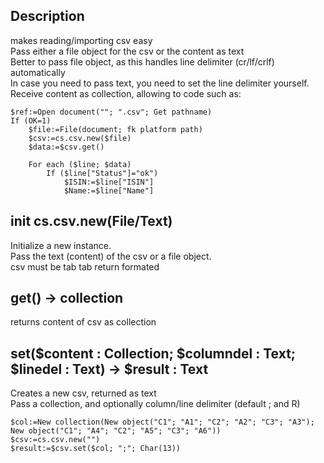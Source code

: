 ﻿<!-- makes reading/importing csv easy  -->
## Description

makes reading/importing csv easy  
Pass either a file object for the csv or the content as text  
Better to pass file object, as this handles line delimiter (cr/lf/crlf) automatically  
In case you need to pass text, you need to set the line delimiter yourself.
Receive content as collection, allowing to code such as:

```4D
$ref:=Open document(""; ".csv"; Get pathname)
If (OK=1)
	$file:=File(document; fk platform path)
	$csv:=cs.csv.new($file)
	$data:=$csv.get()

	For each ($line; $data)
		If ($line["Status"]="ok")
			$ISIN:=$line["ISIN"]
			$Name:=$line["Name"]
```

## init   cs.csv.new(File/Text)
Initialize a new instance.  
Pass the text (content) of the csv or a file object.  
csv must be tab tab return formated

## get() -> collection
returns content of csv as collection

## set($content : Collection; $columndel : Text; $linedel : Text) -> $result : Text
Creates a new csv, returned as text  
Pass a collection, and optionally column/line delimiter (default ; and R)  

```4D
$col:=New collection(New object("C1"; "A1"; "C2"; "A2"; "C3"; "A3"); New object("C1"; "A4"; "C2"; "A5"; "C3"; "A6"))
$csv:=cs.csv.new("")
$result:=$csv.set($col; ";"; Char(13))
```
